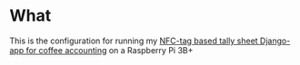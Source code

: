 # What
This is the configuration for running my [NFC-tag based tally sheet Django-app for coffee accounting](https://github.com/knedlsepp/coffeemachine) on a Raspberry Pi 3B+
